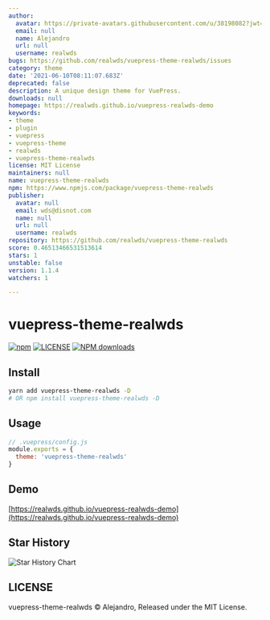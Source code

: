 ```yaml
---
author:
  avatar: https://private-avatars.githubusercontent.com/u/38198082?jwt=eyJhbGciOiJIUzI1NiIsInR5cCI6IkpXVCJ9.eyJpc3MiOiJnaXRodWIuY29tIiwiYXVkIjoicmF3LmdpdGh1YnVzZXJjb250ZW50LmNvbSIsImtleSI6ImtleTEiLCJleHAiOjE3MzQ2NzIwMDAsIm5iZiI6MTczNDY3MDgwMCwicGF0aCI6Ii91LzM4MTk4MDgyIn0.GMSnpsg7HKvV0Nf_AvKk9F0IL6DhLnikHSqUyzKBpsw&v=4
  email: null
  name: Alejandro
  url: null
  username: realwds
bugs: https://github.com/realwds/vuepress-theme-realwds/issues
category: theme
date: '2021-06-10T08:11:07.683Z'
deprecated: false
description: A unique design theme for VuePress.
downloads: null
homepage: https://realwds.github.io/vuepress-realwds-demo
keywords:
- theme
- plugin
- vuepress
- vuepress-theme
- realwds
- vuepress-theme-realwds
license: MIT License
maintainers: null
name: vuepress-theme-realwds
npm: https://www.npmjs.com/package/vuepress-theme-realwds
publisher:
  avatar: null
  email: wds@disnot.com
  name: null
  url: null
  username: realwds
repository: https://github.com/realwds/vuepress-theme-realwds
score: 0.46513466531513614
stars: 1
unstable: false
version: 1.1.4
watchers: 1

---
```


# vuepress-theme-realwds

[![npm](https://img.shields.io/npm/v/vuepress-theme-realwds.svg)](https://www.npmjs.com/package/vuepress-theme-realwds)
[![LICENSE](https://img.shields.io/npm/l/vuepress-theme-realwds.svg)](https://github.com/realwds/vuepress-theme-realwds/blob/master/LICENSE)
[![NPM downloads](https://badgen.net/npm/dm/vuepress-theme-realwds)](https://npmjs.com/package/vuepress-theme-realwds)


## Install

``` sh
yarn add vuepress-theme-realwds -D
# OR npm install vuepress-theme-realwds -D
```

## Usage

``` js
// .vuepress/config.js
module.exports = {
  theme: 'vuepress-theme-realwds'
}
```

## Demo

[https://realwds.github.io/vuepress-realwds-demo](https://realwds.github.io/vuepress-realwds-demo)

## Star History

![Star History Chart](https://api.star-history.com/svg?repos=realwds/vuepress-theme-realwds&type=Date)

## LICENSE

vuepress-theme-realwds © Alejandro, Released under the MIT License.
